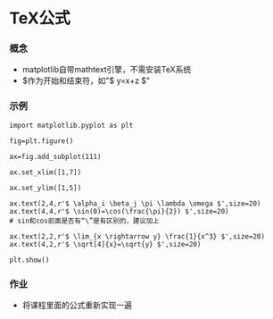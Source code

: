 # TeX公式

### 概念
- matplotlib自带mathtext引擎，不需安装TeX系统
- $作为开始和结束符，如"$ y=x+z $"

### 示例
    import matplotlib.pyplot as plt
    
    fig=plt.figure()
    
    ax=fig.add_subplot(111)
    
    ax.set_xlim([1,7])
    
    ax.set_ylim([1,5])
    
    ax.text(2,4,r'$ \alpha_i \beta_j \pi \lambda \omega $',size=20)
    ax.text(4,4,r'$ \sin(0)=\cos(\frac{\pi}{2}) $',size=20)
    # sin和cos前面是否有“\”是有区别的，建议加上
    
    ax.text(2,2,r'$ \lim_{x \rightarrow y} \frac{1}{x^3} $',size=20)
    ax.text(4,2,r'$ \sqrt[4]{x}=\sqrt{y} $',size=20)
    
    plt.show()

### 作业
- 将课程里面的公式重新实现一遍